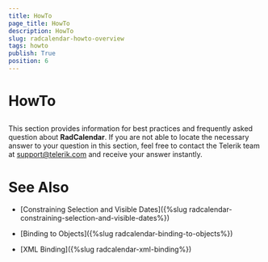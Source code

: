 ```yaml
---
title: HowTo
page_title: HowTo
description: HowTo
slug: radcalendar-howto-overview
tags: howto
publish: True
position: 6
---
```


# HowTo



## 

This section provides information for best practices and frequently asked question about __RadCalendar__. If you are not able to locate the necessary answer to your question in this section, feel free to contact the Telerik team at [support@telerik.com](mailtsupport@telerik.com) and receive your answer instantly.



# See Also

 * [Constraining Selection and Visible Dates]({%slug radcalendar-constraining-selection-and-visible-dates%})

 * [Binding to Objects]({%slug radcalendar-binding-to-objects%})

 * [XML Binding]({%slug radcalendar-xml-binding%})
